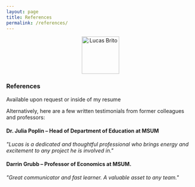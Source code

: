 ```yaml
---
layout: page
title: References
permalink: /references/
---
```

<p align="center">
  <img src="/thankyou.jpg" alt="Lucas Brito" width="100"/>
</p>

### References

Available upon request or inside of my resume

Alternatively, here are a few written testimonials from former colleagues and professors:

#### Dr. Julia Poplin – Head of Department of Education at MSUM 
_"Lucas is a dedicated and thoughtful professional who brings energy and excitement to any project he is involved in."_

#### Darrin Grubb – Professor of Economics at MSUM.  
_"Great communicator and fast learner. A valuable asset to any team."_

